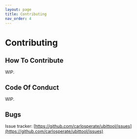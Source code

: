 ```yaml
---
layout: page
title: Contributing
nav_order: 4
---
```


# Contributing

## How To Contribute

WIP.

## Code Of Conduct

WIP.

## Bugs

Issue tracker:
[https://github.com/carlosperate/ubittool/issues](https://github.com/carlosperate/ubittool/issues)
